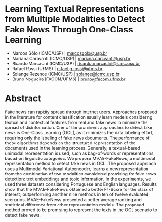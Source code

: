 # Learning Textual Representations from Multiple Modalities to Detect Fake News Through One-Class Learning
- Marcos Gôlo (ICMC/USP) | marcosgolo@usp.br
- Mariana Caravanti (ICMC/USP) | mariana.caravanti@usp.br
- Ricardo Marcacini (ICMC/USP) | ricardo.marcacini@icmc.usp.br
- Rafael Rossi (UFMS) | rafael.g.rossi@ufms.br
- Solange Rezende (ICMC/USP) | solange@icmc.usp.br
- Bruno Nogueira (FACOM/UFMS) | bruno@facom.ufms.br

# Abstract
Fake news can rapidly spread through internet users. Approaches proposed in the literature for content classification usually learn models considering textual and contextual features from real and fake news to minimize the spread of disinformation. One of the prominent approaches to detect fake news is One-Class Learning (OCL), as it minimizes the data labeling effort, requiring only the labeling of fake news documents. The performance of these algorithms depends on the structured representation of the documents used in the learning process. Generally, a textual-based unimodal representation is used, such as bag-of-words or representations based on linguistic categories. We propose MVAE-FakeNews, a multimodal representation method to detect fake news in OCL. The proposed approach uses a Multimodal Variational Autoencoder, learns a new representation from the combination of two modalities considered promising for fake news detection: text embeddings and topic information. In the experiments, we used three datasets considering Portuguese and English languages. Results show that the MVAE-FakeNews obtained a better F1-Score for the class of interest, outperforming another nine methods in ten of twelve evaluated scenarios. MVAE-FakeNews presented a better average ranking and statistical difference from other representation models. The proposed method proved to be promising to represent the texts in the OCL scenario to detect fake news.

